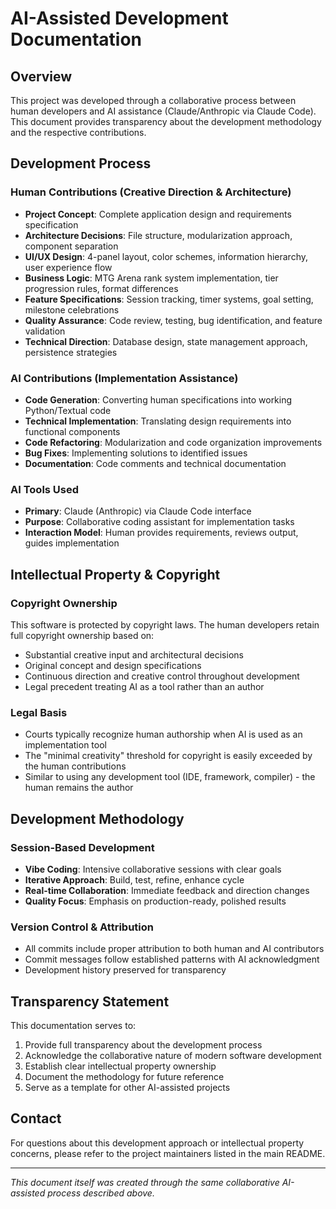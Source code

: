 # AI-Assisted Development Documentation

## Overview
This project was developed through a collaborative process between human developers and AI assistance (Claude/Anthropic via Claude Code). This document provides transparency about the development methodology and the respective contributions.

## Development Process

### Human Contributions (Creative Direction & Architecture)
- **Project Concept**: Complete application design and requirements specification
- **Architecture Decisions**: File structure, modularization approach, component separation
- **UI/UX Design**: 4-panel layout, color schemes, information hierarchy, user experience flow
- **Business Logic**: MTG Arena rank system implementation, tier progression rules, format differences
- **Feature Specifications**: Session tracking, timer systems, goal setting, milestone celebrations
- **Quality Assurance**: Code review, testing, bug identification, and feature validation
- **Technical Direction**: Database design, state management approach, persistence strategies

### AI Contributions (Implementation Assistance)
- **Code Generation**: Converting human specifications into working Python/Textual code
- **Technical Implementation**: Translating design requirements into functional components
- **Code Refactoring**: Modularization and code organization improvements
- **Bug Fixes**: Implementing solutions to identified issues
- **Documentation**: Code comments and technical documentation

### AI Tools Used
- **Primary**: Claude (Anthropic) via Claude Code interface
- **Purpose**: Collaborative coding assistant for implementation tasks
- **Interaction Model**: Human provides requirements, reviews output, guides implementation

## Intellectual Property & Copyright

### Copyright Ownership
This software is protected by copyright laws. The human developers retain full copyright ownership based on:
- Substantial creative input and architectural decisions
- Original concept and design specifications
- Continuous direction and creative control throughout development
- Legal precedent treating AI as a tool rather than an author

### Legal Basis
- Courts typically recognize human authorship when AI is used as an implementation tool
- The "minimal creativity" threshold for copyright is easily exceeded by the human contributions
- Similar to using any development tool (IDE, framework, compiler) - the human remains the author

## Development Methodology

### Session-Based Development
- **Vibe Coding**: Intensive collaborative sessions with clear goals
- **Iterative Approach**: Build, test, refine, enhance cycle
- **Real-time Collaboration**: Immediate feedback and direction changes
- **Quality Focus**: Emphasis on production-ready, polished results

### Version Control & Attribution
- All commits include proper attribution to both human and AI contributors
- Commit messages follow established patterns with AI acknowledgment
- Development history preserved for transparency

## Transparency Statement
This documentation serves to:
1. Provide full transparency about the development process
2. Acknowledge the collaborative nature of modern software development
3. Establish clear intellectual property ownership
4. Document the methodology for future reference
5. Serve as a template for other AI-assisted projects

## Contact
For questions about this development approach or intellectual property concerns, please refer to the project maintainers listed in the main README.

---
*This document itself was created through the same collaborative AI-assisted process described above.*